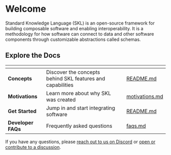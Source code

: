 # Welcome

Standard Knowledge Language (SKL) is an open-source framework for building composable software and enabling interoperability. It is a methodology for how software can connect to data and other software components through customizable abstractions called schemas.

<table data-view="cards">
  <thead>
    <tr>
      <th></th>
      <th></th>
      <th></th>
      <th data-hidden data-card-target data-type="content-ref"></th>
    </tr>
  </thead>
  <h2>Explore the Docs</h2>
  <tbody>
    <tr>
      <td>
        <strong>Concepts</strong>
      </td>
      <td>Discover the concepts behind SKL features and capabilities</td>
      <td></td>
      <td>
        <a href="concepts/README.md">README.md</a>
      </td>
    </tr>
    <tr>
      <td>
        <strong>Motivations</strong>
      </td>
      <td>Learn more about why SKL was created</td>
      <td></td>
      <td>
        <a href="motivations.md">motivations.md</a>
      </td>
    </tr>
    <tr>
      <td>
        <strong>Get Started</strong>
      </td>
      <td>Jump in and start integrating software</td>
      <td></td>
      <td>
        <a href="next-steps/get-started/README.md">README.md</a>
      </td>
    </tr>
    <tr>
      <td>
        <strong>Developer FAQs</strong>
      </td>
      <td>Frequently asked questions</td>
      <td></td>
      <td>
        <a href="other/faqs.md">faqs.md</a>
      </td>
    </tr>
  </tbody>
</table>

If you have any questions, please [reach out to us on Discord](https://discord.gg/stvfSB8kpG?ref=https://github.com/comake/skl-examples) or [open or contribute to a discussion](https://github.com/comake/skl/discussions).
